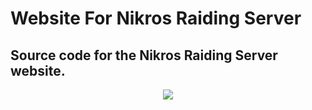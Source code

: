 # Website For Nikros Raiding Server
Source code for the Nikros Raiding Server website.
----------------------------------------------------------------

<div align="center">
  <a href="https://www.discord.gg/vVByjBhTqh"><img src="https://invidget.switchblade.xyz/vVByjBhTqh"></a>
</div>
